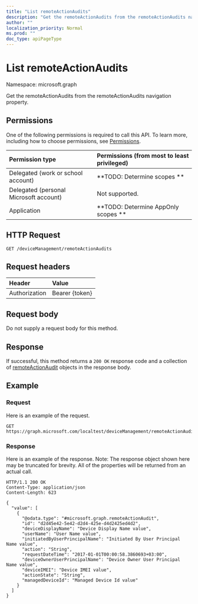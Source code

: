 ```yaml
---
title: "List remoteActionAudits"
description: "Get the remoteActionAudits from the remoteActionAudits navigation property."
author: ""
localization_priority: Normal
ms.prod: ""
doc_type: apiPageType
---
```


# List remoteActionAudits

Namespace: microsoft.graph

Get the remoteActionAudits from the remoteActionAudits navigation property.

## Permissions
One of the following permissions is required to call this API. To learn more, including how to choose permissions, see [Permissions](/concepts/permissions-reference.md).

|Permission type|Permissions (from most to least privileged)|
|:---|:---|
|Delegated (work or school account)|**TODO: Determine scopes **|
|Delegated (personal Microsoft account)|Not supported.|
|Application|**TODO: Determine AppOnly scopes **|

## HTTP Request
<!-- {
  "blockType": "ignored"
}
-->
``` http
GET /deviceManagement/remoteActionAudits
```

## Request headers
|Header|Value|
|:---|:---|
|Authorization|Bearer {token}|

## Request body
Do not supply a request body for this method.

## Response
If successful, this method returns a `200 OK` response code and a collection of [remoteActionAudit](../resources/remoteactionaudit.md) objects in the response body.

## Example

### Request
Here is an example of the request.
<!-- {
  "blockType": "request",
  "name": "get_remoteactionaudit"
}
-->
``` http
GET https://graph.microsoft.com/localtest/deviceManagement/remoteActionAudits
```

### Response
Here is an example of the response. Note: The response object shown here may be truncated for brevity. All of the properties will be returned from an actual call.
<!-- {
  "blockType": "response",
  "truncated": true,
  "@odata.type": "collection(microsoft.graph.remoteactionaudit)"
}
-->
``` http
HTTP/1.1 200 OK
Content-Type: application/json
Content-Length: 623

{
  "value": [
    {
      "@odata.type": "#microsoft.graph.remoteActionAudit",
      "id": "d2d45e42-5e42-d2d4-425e-d4d2425ed4d2",
      "deviceDisplayName": "Device Display Name value",
      "userName": "User Name value",
      "initiatedByUserPrincipalName": "Initiated By User Principal Name value",
      "action": "String",
      "requestDateTime": "2017-01-01T00:00:58.3860693+03:00",
      "deviceOwnerUserPrincipalName": "Device Owner User Principal Name value",
      "deviceIMEI": "Device IMEI value",
      "actionState": "String",
      "managedDeviceId": "Managed Device Id value"
    }
  ]
}
```

